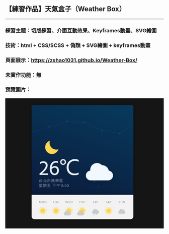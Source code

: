 ## 【練習作品】天氣盒子（Weather Box）
***
### 練習主題：切版練習、介面互動效果、Keyframes動畫、SVG繪圖
### 技術：html + CSS/SCSS + 偽類 + SVG繪圖 + keyframes動畫
### 頁面展示：<https://zshao1031.github.io/Weather-Box/>
### 未實作功能：無

### 預覽圖片：
![預覽圖片](img/thumbnail.jpg)



